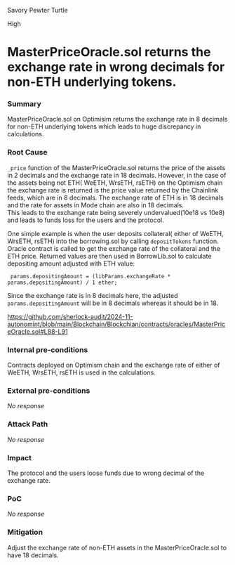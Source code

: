 Savory Pewter Turtle

High

# MasterPriceOracle.sol returns the exchange rate in wrong decimals for non-ETH underlying tokens.

### Summary

MasterPriceOracle.sol on Optimisim returns the exchange rate in 8 decimals for non-ETH underlying tokens which leads to huge discrepancy in calculations.

### Root Cause

```_price``` function of the MasterPriceOracle.sol returns the price of the assets in 2 decimals and the exchange rate in 18 decimals. However, in the case of the assets being not ETH( WeETH,  WrsETH,  rsETH) on the Optimism chain the exchange rate is returned is the price value returned by the Chainlink feeds, which are in 8 decimals. The exchange rate of ETH is in 18 decimals and the rate for assets in Mode chain are also in 18 decimals.  
This leads to the exchange rate being severely undervalued(10e18 vs 10e8) and leads to funds loss for the users and the protocol.

One simple example is when the user deposits collateral( either of WeETH,  WrsETH,  rsETH) into the borrowing.sol by calling ```depositTokens``` function. Oracle contract is called to get the exchange rate of the collateral and the ETH price. Returned values are then used in BorrowLib.sol to calculate depositing amount adjusted with ETH value:

 ``` params.depositingAmount = (libParams.exchangeRate * params.depositingAmount) / 1 ether;```

Since the exchange rate is in 8 decimals here, the adjusted ```params.depositingAmount``` will be in 8 decimals whereas it should be in 18.

https://github.com/sherlock-audit/2024-11-autonomint/blob/main/Blockchain/Blockchian/contracts/oracles/MasterPriceOracle.sol#L88-L91


### Internal pre-conditions

Contracts deployed on Optimism chain and the exchange rate of either of WeETH,  WrsETH,  rsETH is used in the calculations.

### External pre-conditions

_No response_

### Attack Path

_No response_

### Impact

The protocol and the users loose funds due to wrong decimal of the exchange rate.

### PoC

_No response_

### Mitigation

Adjust the exchange rate of non-ETH assets in the MasterPriceOracle.sol to have 18 decimals.